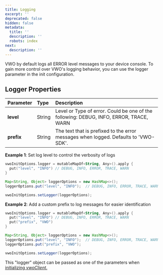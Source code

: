 ```yaml
---
title: Logging
excerpt: ''
deprecated: false
hidden: false
metadata:
  title: ''
  description: ''
  robots: index
next:
  description: ''
---
```

VWO by default logs all ERROR level messages to your device console. To gain more control over VWO's logging behavior, you can use the logger parameter in the init configuration.

## Logger Properties

| Parameter  | Type   | Description                                                                            |
| :--------- | :----- | :------------------------------------------------------------------------------------- |
| **level**  | String | Level or Type of error. Could be one of the following: DEBUG, INFO, ERROR, TRACE, WARN |
| **prefix** | String | The text that is prefixed to the error messages when logged. Defaults to 'VWO-SDK'.    |

**Example 1**: Set log level to control the verbosity of logs

```kotlin
vwoInitOptions.logger = mutableMapOf<String, Any>().apply {
  put("level", "INFO") // DEBUG, INFO, ERROR, TRACE, WARN
}
```
```java
Map<String, Object> loggerOptions = new HashMap<>();
loggerOptions.put("level", "INFO");  // DEBUG, INFO, ERROR, TRACE, WARN

vwoInitOptions.setLogger(loggerOptions);
```

**Example 2**: Add a custom prefix to log messages for easier identification

```kotlin
vwoInitOptions.logger = mutableMapOf<String, Any>().apply {
  put("level", "INFO") // DEBUG, INFO, ERROR, TRACE, WARN
  put("prefix", "VWO")
}
```
```java
Map<String, Object> loggerOptions = new HashMap<>();
loggerOptions.put("level", "INFO");  // DEBUG, INFO, ERROR, TRACE, WARN
loggerOptions.put("prefix", "VWO");

vwoInitOptions.setLogger(loggerOptions);
```

This "logger" object can be passed as one of the parameters when [initializing _vwoClient_.](https://developers.vwo.com/v2/docs/fme-initialization)